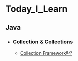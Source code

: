 # Today_I_Learn

## Java

- ### Collection & Collections     
  - [Collection Framework란?](https://github.com/OOOIOOOIO/Today_I_Learn/blob/master/Collection%20&%20Collections/Collection%EC%9D%B4%EB%9E%80.md)
